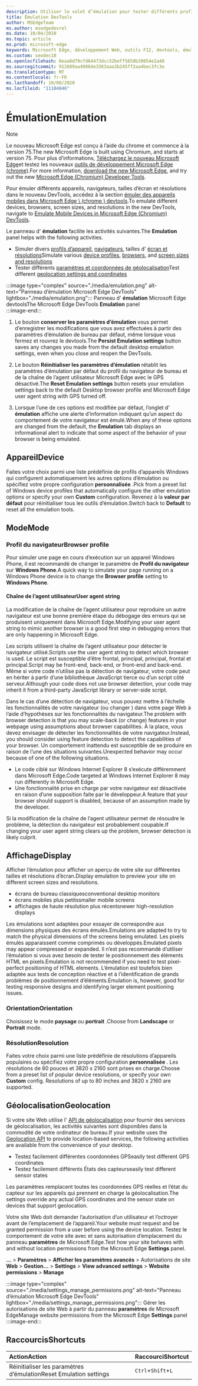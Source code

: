 ```yaml
---
description: Utiliser le volet d’émulation pour tester différents profils de navigateur, tailles d’écran et résolutions, et coordonnées d’emplacement GPS
title: Émulation DevTools
author: MSEdgeTeam
ms.author: msedgedevrel
ms.date: 10/04/2020
ms.topic: article
ms.prod: microsoft-edge
keywords: Microsoft Edge, développement Web, outils F12, devtools, émulation d’appareil, conception réactive, géolocalisation, résolution
ms.custom: seodec18
ms.openlocfilehash: 6eaa8d79cfd64473dcc52beff5659b39054e2a48
ms.sourcegitcommit: 912609aa49864e3363aaa3b245ff2aa4bec3fc3e
ms.translationtype: MT
ms.contentlocale: fr-FR
ms.lasthandoff: 10/08/2020
ms.locfileid: "11104846"
---
```

# <span data-ttu-id="89a44-104">Émulation</span><span class="sxs-lookup"><span data-stu-id="89a44-104">Emulation</span></span>  

> [!NOTE]
> <span data-ttu-id="89a44-105">Le nouveau Microsoft Edge est conçu à l’aide du chrome et commence à la version 75.</span><span class="sxs-lookup"><span data-stu-id="89a44-105">The new Microsoft Edge is built using Chromium, and starts at version 75.</span></span>  <span data-ttu-id="89a44-106">Pour plus d’informations, [Téléchargez le nouveau Microsoft Edge][MicrosoftNewEdge]et testez les nouveaux [outils de développement Microsoft Edge (chrome)][DevtoolsGuideChromium].</span><span class="sxs-lookup"><span data-stu-id="89a44-106">For more information, [download the new Microsoft Edge][MicrosoftNewEdge], and try out the new [Microsoft Edge (Chromium) Developer Tools][DevtoolsGuideChromium].</span></span>  
> 
> <span data-ttu-id="89a44-107">Pour émuler différents appareils, navigateurs, tailles d’écran et résolutions dans le nouveau DevTools, accédez à la section [émuler des appareils mobiles dans Microsoft Edge \ (chrome \) devtools][DevtoolsGuideChromiumDeviceMode].</span><span class="sxs-lookup"><span data-stu-id="89a44-107">To emulate different devices, browsers, screen sizes, and resolutions in the new DevTools, navigate to [Emulate Mobile Devices in Microsoft Edge \(Chromium\) DevTools][DevtoolsGuideChromiumDeviceMode].</span></span>  

<span data-ttu-id="89a44-108">Le panneau d' **émulation** facilite les activités suivantes.</span><span class="sxs-lookup"><span data-stu-id="89a44-108">The **Emulation** panel helps with the following activities.</span></span>    

*   <span data-ttu-id="89a44-109">Simuler divers [profils d’appareil](#device), [navigateurs](#browser-profile), tailles d' [écran et résolutions](#display)</span><span class="sxs-lookup"><span data-stu-id="89a44-109">Simulate various [device profiles](#device), [browsers](#browser-profile), and [screen sizes and resolutions](#display)</span></span>  
*   <span data-ttu-id="89a44-110">Tester différents [paramètres et coordonnées de géolocalisation](#geolocation)</span><span class="sxs-lookup"><span data-stu-id="89a44-110">Test different [geolocation settings and coordinates](#geolocation)</span></span>  

:::image type="complex" source="./media/emulation.png" alt-text="Panneau d’émulation Microsoft Edge DevTools" lightbox="./media/emulation.png":::
   <span data-ttu-id="89a44-112">Panneau d' **émulation** Microsoft Edge devtools</span><span class="sxs-lookup"><span data-stu-id="89a44-112">The Microsoft Edge DevTools **Emulation** panel</span></span>  
:::image-end:::  

1.  <span data-ttu-id="89a44-113">Le bouton **conserver les paramètres d’émulation** vous permet d’enregistrer les modifications que vous avez effectuées à partir des paramètres d’émulation de bureau par défaut, même lorsque vous fermez et rouvrez le devtools.</span><span class="sxs-lookup"><span data-stu-id="89a44-113">The **Persist Emulation settings** button saves any changes you made from the default desktop emulation settings, even when you close and reopen the DevTools.</span></span>  

1.  <span data-ttu-id="89a44-114">Le bouton **Réinitialiser les paramètres d’émulation** rétablit les paramètres d’émulation par défaut du profil du navigateur de bureau et de la chaîne de l’agent utilisateur Microsoft Edge avec le GPS désactivé.</span><span class="sxs-lookup"><span data-stu-id="89a44-114">The **Reset Emulation settings** button resets your emulation settings back to the default Desktop browser profile and Microsoft Edge user agent string with GPS turned off.</span></span>  

1.  <span data-ttu-id="89a44-115">Lorsque l’une de ces options est modifiée par défaut, l’onglet d' **émulation** affiche une alerte d’information indiquant qu’un aspect du comportement de votre navigateur est émulé.</span><span class="sxs-lookup"><span data-stu-id="89a44-115">When any of these options are changed from the default, the **Emulation** tab displays an informational alert to indicate that some aspect of the behavior of your browser is being emulated.</span></span>  

## <span data-ttu-id="89a44-116">Appareil</span><span class="sxs-lookup"><span data-stu-id="89a44-116">Device</span></span>  

<span data-ttu-id="89a44-117">Faites votre choix parmi une liste prédéfinie de profils d’appareils Windows qui configurent automatiquement les autres options d’émulation ou spécifiez votre propre configuration **personnalisée** .</span><span class="sxs-lookup"><span data-stu-id="89a44-117">Pick from a preset list of Windows device profiles that automatically configure the other emulation options or specify your own **Custom** configuration.</span></span>  <span data-ttu-id="89a44-118">Revenez à la **valeur par défaut** pour réinitialiser tous les outils d’émulation.</span><span class="sxs-lookup"><span data-stu-id="89a44-118">Switch back to **Default** to reset all the emulation tools.</span></span>  

## <span data-ttu-id="89a44-119">Mode</span><span class="sxs-lookup"><span data-stu-id="89a44-119">Mode</span></span>  

### <span data-ttu-id="89a44-120">Profil du navigateur</span><span class="sxs-lookup"><span data-stu-id="89a44-120">Browser profile</span></span>  

<span data-ttu-id="89a44-121">Pour simuler une page en cours d’exécution sur un appareil Windows Phone, il est recommandé de changer le paramètre de **Profil du navigateur** sur **Windows Phone**.</span><span class="sxs-lookup"><span data-stu-id="89a44-121">A quick way to simulate your page running on a Windows Phone device is to change the **Browser profile** setting to **Windows Phone**.</span></span>  

#### <span data-ttu-id="89a44-122">Chaîne de l’agent utilisateur</span><span class="sxs-lookup"><span data-stu-id="89a44-122">User agent string</span></span>  

<span data-ttu-id="89a44-123">La modification de la chaîne de l’agent utilisateur pour reproduire un autre navigateur est une bonne première étape du débogage des erreurs qui se produisent uniquement dans Microsoft Edge.</span><span class="sxs-lookup"><span data-stu-id="89a44-123">Modifying your user agent string to mimic another browser is a good first step in debugging errors that are only happening in Microsoft Edge.</span></span>  

<span data-ttu-id="89a44-124">Les scripts utilisent la chaîne de l’agent utilisateur pour détecter le navigateur utilisé.</span><span class="sxs-lookup"><span data-stu-id="89a44-124">Scripts use the user agent string to detect which browser is used.</span></span>  <span data-ttu-id="89a44-125">Le script est susceptible d’être frontal, principal, principal, frontal et principal.</span><span class="sxs-lookup"><span data-stu-id="89a44-125">Script may be front-end, back-end, or front-end and back-end.</span></span>  <span data-ttu-id="89a44-126">Même si votre code n’utilise pas la détection de navigateur, votre code peut en hériter à partir d’une bibliothèque JavaScript tierce ou d’un script côté serveur.</span><span class="sxs-lookup"><span data-stu-id="89a44-126">Although your code does not use browser detection, your code may inherit it from a third-party JavaScript library or server-side script.</span></span>  

<span data-ttu-id="89a44-127">Dans le cas d’une détection de navigateur, vous pouvez mettre à l’échelle les fonctionnalités de votre navigateur (ou changer \) dans votre page Web à l’aide d’hypothèses sur les fonctionnalités du navigateur.</span><span class="sxs-lookup"><span data-stu-id="89a44-127">The problem with browser detection is that you may scale-back \(or change\) features in your webpage using assumptions about browser capabilities.</span></span> <span data-ttu-id="89a44-128">À la place, vous devez envisager de détecter les fonctionnalités de votre navigateur.</span><span class="sxs-lookup"><span data-stu-id="89a44-128">Instead, you should consider using feature detection to detect the capabilities of your browser.</span></span>  <span data-ttu-id="89a44-129">Un comportement inattendu est susceptible de se produire en raison de l’une des situations suivantes.</span><span class="sxs-lookup"><span data-stu-id="89a44-129">Unexpected behavior may occur because of one of the following situations.</span></span>  

*   <span data-ttu-id="89a44-130">Le code ciblé sur Windows Internet Explorer 8 s’exécute différemment dans Microsoft Edge.</span><span class="sxs-lookup"><span data-stu-id="89a44-130">Code targeted at Windows Internet Explorer 8 may run differently in Microsoft Edge.</span></span>  
*   <span data-ttu-id="89a44-131">Une fonctionnalité prise en charge par votre navigateur est désactivée en raison d’une supposition faite par le développeur.</span><span class="sxs-lookup"><span data-stu-id="89a44-131">A feature that your browser should support is disabled, because of an assumption made by the developer.</span></span>  

<span data-ttu-id="89a44-132">Si la modification de la chaîne de l’agent utilisateur permet de résoudre le problème, la détection du navigateur est probablement coupable.</span><span class="sxs-lookup"><span data-stu-id="89a44-132">If changing your user agent string clears up the problem, browser detection is likely culprit.</span></span>  

## <span data-ttu-id="89a44-133">Affichage</span><span class="sxs-lookup"><span data-stu-id="89a44-133">Display</span></span>  

<span data-ttu-id="89a44-134">Afficher l’émulation pour afficher un aperçu de votre site sur différentes tailles et résolutions d’écran.</span><span class="sxs-lookup"><span data-stu-id="89a44-134">Display emulation to preview your site on different screen sizes and resolutions.</span></span>  

*   <span data-ttu-id="89a44-135">écrans de bureau classiques</span><span class="sxs-lookup"><span data-stu-id="89a44-135">conventional desktop monitors</span></span>  
*   <span data-ttu-id="89a44-136">écrans mobiles plus petits</span><span class="sxs-lookup"><span data-stu-id="89a44-136">smaller mobile screens</span></span>  
*   <span data-ttu-id="89a44-137">affichages de haute résolution plus récents</span><span class="sxs-lookup"><span data-stu-id="89a44-137">newer high-resolution displays</span></span>  

<span data-ttu-id="89a44-138">Les émulations sont adaptées pour essayer de correspondre aux dimensions physiques des écrans émulés.</span><span class="sxs-lookup"><span data-stu-id="89a44-138">Emulations are adapted to try to match the physical dimensions of the screens being emulated.</span></span>  <span data-ttu-id="89a44-139">Les pixels émulés apparaissent comme comprimés ou développés.</span><span class="sxs-lookup"><span data-stu-id="89a44-139">Emulated pixels may appear compressed or expanded.</span></span> <span data-ttu-id="89a44-140">Il n’est pas recommandé d’utiliser l’émulation si vous avez besoin de tester le positionnement des éléments HTML en pixels.</span><span class="sxs-lookup"><span data-stu-id="89a44-140">Emulation is not recommended if you need to test pixel-perfect positioning of HTML elements.</span></span>  <span data-ttu-id="89a44-141">L’émulation est toutefois bien adaptée aux tests de conception réactive et à l’identification de grands problèmes de positionnement d’éléments.</span><span class="sxs-lookup"><span data-stu-id="89a44-141">Emulation is, however, good for testing responsive designs and identifying larger element positioning issues.</span></span>  

### <span data-ttu-id="89a44-142">Orientation</span><span class="sxs-lookup"><span data-stu-id="89a44-142">Orientation</span></span>  

<span data-ttu-id="89a44-143">Choisissez le mode **paysage** ou **portrait** .</span><span class="sxs-lookup"><span data-stu-id="89a44-143">Choose from **Landscape** or **Portrait** mode.</span></span>  

### <span data-ttu-id="89a44-144">Résolution</span><span class="sxs-lookup"><span data-stu-id="89a44-144">Resolution</span></span>  

<span data-ttu-id="89a44-145">Faites votre choix parmi une liste prédéfinie de résolutions d’appareils populaires ou spécifiez votre propre configuration **personnalisée** .  Les résolutions de 80 pouces et 3820 x 2160 sont prises en charge.</span><span class="sxs-lookup"><span data-stu-id="89a44-145">Choose from a preset list of popular device resolutions, or specify your own **Custom** config.  Resolutions of up to 80 inches and 3820 x 2160 are supported.</span></span>  

## <span data-ttu-id="89a44-146">Géolocalisation</span><span class="sxs-lookup"><span data-stu-id="89a44-146">Geolocation</span></span>  

<span data-ttu-id="89a44-147">Si votre site Web utilise l' [API de géolocalisation][MdnGeolocationUsing] pour fournir des services de géolocalisation, les activités suivantes sont disponibles dans la commodité de votre ordinateur de bureau.</span><span class="sxs-lookup"><span data-stu-id="89a44-147">If your website uses the [Geolocation API][MdnGeolocationUsing] to provide location-based services, the following activities are available from the convenience of your desktop.</span></span>  

*   <span data-ttu-id="89a44-148">Testez facilement différentes coordonnées GPS</span><span class="sxs-lookup"><span data-stu-id="89a44-148">easily test different GPS coordinates</span></span>  
*   <span data-ttu-id="89a44-149">Testez facilement différents États des capteurs</span><span class="sxs-lookup"><span data-stu-id="89a44-149">easily test different sensor states</span></span>  

<span data-ttu-id="89a44-150">Les paramètres remplacent toutes les coordonnées GPS réelles et l’état du capteur sur les appareils qui prennent en charge la géolocalisation.</span><span class="sxs-lookup"><span data-stu-id="89a44-150">The settings override any actual GPS coordinates and the sensor state on devices that support geolocation.</span></span>  

<span data-ttu-id="89a44-151">Votre site Web doit demander l’autorisation d’un utilisateur et l’octroyer avant de l’emplacement de l’appareil.</span><span class="sxs-lookup"><span data-stu-id="89a44-151">Your website must request and be granted permission from a user before using the device location.</span></span>  <span data-ttu-id="89a44-152">Testez le comportement de votre site avec et sans autorisation d’emplacement du panneau **paramètres** de Microsoft Edge.</span><span class="sxs-lookup"><span data-stu-id="89a44-152">Test how your site behaves with and without location permissions from the Microsoft Edge **Settings** panel.</span></span>  

<span data-ttu-id="89a44-153">**...** >  **Paramètres**  >  **Afficher les paramètres avancés**  >  Autorisations de site **Web**  >  **Gestion**</span><span class="sxs-lookup"><span data-stu-id="89a44-153">**...** > **Settings** > **View advanced settings** > **Website permissions** > **Manage**</span></span>  

:::image type="complex" source="./media/settings_manage_permissions.png" alt-text="Panneau d’émulation Microsoft Edge DevTools" lightbox="./media/settings_manage_permissions.png":::
   <span data-ttu-id="89a44-155">Gérer les autorisations de site Web à partir du panneau **paramètres** de Microsoft Edge</span><span class="sxs-lookup"><span data-stu-id="89a44-155">Manage website permissions from the Microsoft Edge **Settings** panel</span></span>  
:::image-end:::  

## <span data-ttu-id="89a44-156">Raccourcis</span><span class="sxs-lookup"><span data-stu-id="89a44-156">Shortcuts</span></span>

| <span data-ttu-id="89a44-157">Action</span><span class="sxs-lookup"><span data-stu-id="89a44-157">Action</span></span>  | <span data-ttu-id="89a44-158">Raccourci</span><span class="sxs-lookup"><span data-stu-id="89a44-158">Shortcut</span></span>  |  
|:--- |:--- |  
| <span data-ttu-id="89a44-159">Réinitialiser les paramètres d’émulation</span><span class="sxs-lookup"><span data-stu-id="89a44-159">Reset Emulation settings</span></span> | `Ctrl`+`Shift`+`L` |  

<!-- links -->  


[DevtoolsGuideChromium]: /microsoft-edge/devtools-guide-chromium "Outils de développement Microsoft Edge (chrome) | Documents Microsoft"  
[DevtoolsGuideChromiumDeviceMode]: /microsoft-edge/devtools-guide-chromium/device-mode "Émuler des appareils mobiles dans Microsoft Edge DevTools | Documents Microsoft"  

[MicrosoftNewEdge]: https://www.microsoft.com/edge "Télécharger le nouveau navigateur Microsoft Edge"  

[MdnGeolocationUsing]: https://developer.mozilla.org/docs/Web/API/Geolocation/Using_geolocation "API de géolocalisation | MDN"  